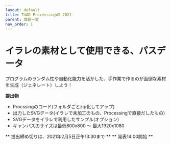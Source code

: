 ```yaml
---
layout: default
title: TUAD ProcessingWS 2021
parent: 課題一覧
nav_order: 1
---
```


# イラレの素材として使用できる、パスデータ

プログラムのランダム性や自動化能力を活かした、手作業で作るのが面倒な素材を生成（ジェネレート）しよう！

**提出物**

+ Procssingのコード(フォルダごとzip化してアップ)
+ 出力したSVGデータ(イラレで未加工のもの、Processingで直接だしたもの)
+ SVGデータをイラレで利用したサンプル(オプション)
+ キャンバスのサイズは最低800x800 ～ 最大1920x1080

** 提出締め切りは、2021年2月5日正午13:30まで **
** 発表14:00開始 **
